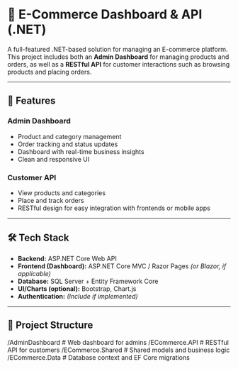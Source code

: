 # 🛒 E-Commerce Dashboard & API (.NET)

A full-featured .NET-based solution for managing an E-commerce platform. This project includes both an **Admin Dashboard** for managing products and orders, as well as a **RESTful API** for customer interactions such as browsing products and placing orders.

---

## 📌 Features

### Admin Dashboard
- Product and category management
- Order tracking and status updates
- Dashboard with real-time business insights
- Clean and responsive UI

### Customer API
- View products and categories
- Place and track orders
- RESTful design for easy integration with frontends or mobile apps

---

## 🛠️ Tech Stack

- **Backend:** ASP.NET Core Web API  
- **Frontend (Dashboard):** ASP.NET Core MVC / Razor Pages *(or Blazor, if applicable)*  
- **Database:** SQL Server + Entity Framework Core  
- **UI/Charts (optional):** Bootstrap, Chart.js  
- **Authentication:** *(Include if implemented)*  

---

## 📁 Project Structure

/AdminDashboard # Web dashboard for admins
/ECommerce.API # RESTful API for customers
/ECommerce.Shared # Shared models and business logic
/ECommerce.Data # Database context and EF Core migrations
